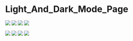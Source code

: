 # Light_And_Dark_Mode_Page

![](  https://pbs.twimg.com/media/FdZw_H_XwAAIfH0?format=png&name=large )
![]( https://pbs.twimg.com/media/FdZxBKrWAAYOdk4?format=jpg&name=large  )
![](  https://pbs.twimg.com/media/FdZxDEmWQAALtix?format=png&name=large )
![](  https://pbs.twimg.com/media/FdZxEpoXEAIWJfl?format=png&name=large )

![](  https://pbs.twimg.com/media/FdZxKCmXEAER3pw?format=png&name=large )
![]( https://pbs.twimg.com/media/FdZxMDUXwAIi7Lz?format=jpg&name=large )
![]( https://pbs.twimg.com/media/FdZxSF7XEAAR3dL?format=png&name=large  )
![]( https://pbs.twimg.com/media/FdZxUNOWIAA1keu?format=png&name=large  )
![](  )
